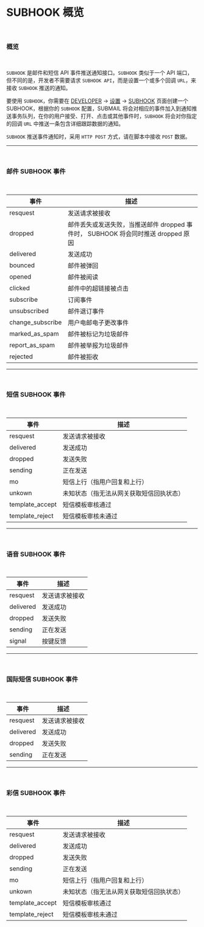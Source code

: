 # SUBHOOK 概览

<br>

### **概览**

<br>

`SUBHOOK` 是邮件和短信 API 事件推送通知接口。`SUBHOOK` 类似于一个 API 端口，但不同的是，开发者不需要请求 `SUBHOOK API`，而是设置一个或多个回调 `URL`，来接收 `SUBHOOK` 推送的通知。


要使用 `SUBHOOK`，你需要在 [DEVELOPER](https://www.mysubmail.com/chs/developer) -\> [设置](https://www.mysubmail.com/chs/account/settings#/developer) -\> [SUBHOOK](https://www.mysubmail.com/chs/account/settings#/developer/subhooks) 页面创建一个 SUBHOOK，根据你的 `SUBHOOK` 配置，SUBMAIL 将会对相应的事件加入到通知推送事务队列，在你的用户接受、打开、点击或其他事件时，`SUBHOOK` 将会对你指定的回调 `URL` 中推送一条包含详细跟踪数据的通知。

`SUBHOOK` 推送事件通知时，采用 `HTTP POST` 方式，请在脚本中接收 `POST` 数据。

---

<br>

### **邮件 SUBHOOK 事件**

<br>


事件 | 描述
---|---
resquest | 发送请求被接收
dropped |邮件丢失或发送失败，当推送邮件 dropped 事件时， SUBHOOK 将会同时推送 dropped 原因  
delivered| 发送成功 
bounced|邮件被弹回
opened|邮件被阅读 
clicked|邮件中的超链接被点击
subscribe|订阅事件
unsubscribed|邮件退订事件
change_subscribe|用户电邮电子更改事件
marked_as_spam|邮件被标记为垃圾邮件
report_as_spam|邮件被举报为垃圾邮件
rejected|邮件被拒收

---

<br>

### **短信 SUBHOOK 事件**

<br>

事件| 描述
---|---
resquest|发送请求被接收
delivered|发送成功
dropped|发送失败
sending|正在发送
mo|短信上行（指用户回复和上行）
unkown|未知状态（指无法从网关获取短信回执状态）
template_accept|短信模板审核通过
template_reject|短信模板审核未通过

---

<br>

### **语音 SUBHOOK 事件**

<br>

事件| 描述
---|---
resquest|发送请求被接收
delivered|发送成功
dropped|发送失败
sending|正在发送
signal|按键反馈

---

<br>

### **国际短信 SUBHOOK 事件**

<br>

事件| 描述
---|---
resquest|发送请求被接收
delivered|发送成功
dropped|发送失败
sending|正在发送

---



<br>

### **彩信 SUBHOOK 事件**

<br>

事件| 描述
---|---
resquest|发送请求被接收
delivered|发送成功
dropped|发送失败
sending|正在发送
mo|短信上行（指用户回复和上行）
unkown|未知状态（指无法从网关获取短信回执状态）
template_accept|短信模板审核通过
template_reject|短信模板审核未通过
